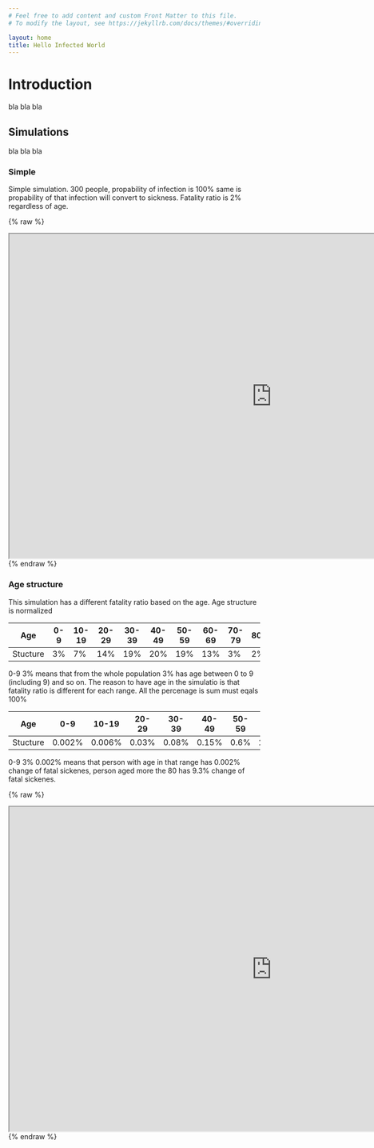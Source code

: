 ```yaml
---
# Feel free to add content and custom Front Matter to this file.
# To modify the layout, see https://jekyllrb.com/docs/themes/#overriding-theme-defaults

layout: home
title: Hello Infected World 
---
```


# Introduction 

bla bla bla

## Simulations 

bla bla bla



### Simple

Simple simulation. 300 people, propability of infection is 100% same is propability of that infection will convert to sickness. Fatality ratio is 2% regardless of age. 

{% raw %}
<iframe src="https://qunabu.github.io/covid-simulation/?width=1024&height=509&amount=300&probInfection=1&probInfectionSick=1&fatalAge9=0.002&fatalAge19=0.002&fatalAge29=0.002&fatalAge39=0.002&fatalAge49=0.002&fatalAge59=0.002&fatalAge69=0.002&fatalAge79=0.002&fatalAge100=0.002&quarantineWalls=0&quarantineNotMove=0&iframe=1" width="1050" height="649"></iframe>
{% endraw %}





### Age structure 

This simulation has a different fatality ratio based on the age. Age structure is normalized 

| Age      | 0-9 | 10-19 | 20-29 | 30-39 | 40-49 | 50-59 | 60-69 | 70-79 | 80+ |
|----------|-----|-------|-------|-------|-------|-------|-------|-------|-----|
| Stucture | 3%  | 7%    | 14%   | 19%   | 20%   | 19%   | 13%   | 3%    | 2%  |

0-9 3% means that from the whole population 3% has age between 0 to 9 (including 9) and so on. The reason to have age in the simulatio is that fatality ratio is different for each range. All the percenage is sum must eqals 100% 

| Age      | 0-9    | 10-19  | 20-29 | 30-39 | 40-49 | 50-59 | 60-69 | 70-79 | 80+  |
|----------|--------|--------|-------|-------|-------|-------|-------|-------|------|
| Stucture | 0.002% | 0.006% | 0.03% | 0.08% | 0.15% | 0.6%  | 2.2%  | 5.1%  | 9.3% |

0-9 3% 0.002% means that person with age in that range has 0.002% change of fatal sickenes, person aged more the 80 has 9.3% change of fatal sickenes.

{% raw %}
<iframe src="https://qunabu.github.io/covid-simulation/?width=1024&height=509&amount=289&quarantineWalls=0&quarantineNotMove=0&iframe=1" width="1050" height="649"></iframe>
{% endraw %}




